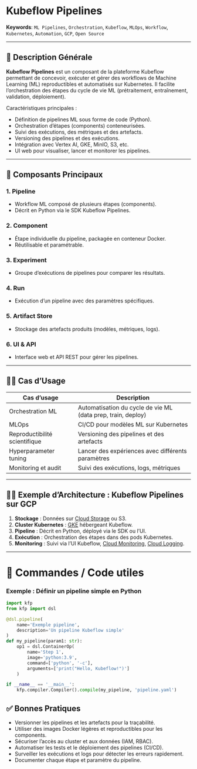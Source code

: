 # Kubeflow Pipelines

**Keywords**: `ML Pipelines`, `Orchestration`, `Kubeflow`, `MLOps`, `Workflow`, `Kubernetes`, `Automation`, `GCP`, `Open Source`

---

## 🧠 Description Générale

**Kubeflow Pipelines** est un composant de la plateforme Kubeflow permettant de concevoir, exécuter et gérer des workflows de Machine Learning (ML) reproductibles et automatisés sur Kubernetes. Il facilite l’orchestration des étapes du cycle de vie ML (prétraitement, entraînement, validation, déploiement).

Caractéristiques principales :
- Définition de pipelines ML sous forme de code (Python).
- Orchestration d’étapes (components) conteneurisées.
- Suivi des exécutions, des métriques et des artefacts.
- Versioning des pipelines et des exécutions.
- Intégration avec Vertex AI, GKE, MinIO, S3, etc.
- UI web pour visualiser, lancer et monitorer les pipelines.

---

## 🧰 Composants Principaux

### 1. **Pipeline**
- Workflow ML composé de plusieurs étapes (components).
- Décrit en Python via le SDK Kubeflow Pipelines.

### 2. **Component**
- Étape individuelle du pipeline, packagée en conteneur Docker.
- Réutilisable et paramétrable.

### 3. **Experiment**
- Groupe d’exécutions de pipelines pour comparer les résultats.

### 4. **Run**
- Exécution d’un pipeline avec des paramètres spécifiques.

### 5. **Artifact Store**
- Stockage des artefacts produits (modèles, métriques, logs).

### 6. **UI & API**
- Interface web et API REST pour gérer les pipelines.

---

## 🧑‍💼 Cas d’Usage

| Cas d’usage                         | Description |
|------------------------------------|-------------|
| Orchestration ML                    | Automatisation du cycle de vie ML (data prep, train, deploy) |
| MLOps                               | CI/CD pour modèles ML sur Kubernetes |
| Reproductibilité scientifique       | Versioning des pipelines et des artefacts |
| Hyperparameter tuning               | Lancer des expériences avec différents paramètres |
| Monitoring et audit                 | Suivi des exécutions, logs, métriques |

---

## 🧑‍🔬 Exemple d’Architecture : Kubeflow Pipelines sur GCP

1. **Stockage** : Données sur [Cloud Storage](../Storage/storage.md) ou S3.
2. **Cluster Kubernetes** : [GKE](../KubernetesEngine/kubernetesengine.md) hébergeant Kubeflow.
3. **Pipeline** : Décrit en Python, déployé via le SDK ou l’UI.
4. **Exécution** : Orchestration des étapes dans des pods Kubernetes.
5. **Monitoring** : Suivi via l’UI Kubeflow, [Cloud Monitoring](../CloudMonitoring/cloudmonitoring.md), [Cloud Logging](../CloudLogging/cloudlogging.md).

---

# 🚀 Commandes / Code utiles

### Exemple : Définir un pipeline simple en Python

```python
import kfp
from kfp import dsl

@dsl.pipeline(
    name='Exemple pipeline',
    description='Un pipeline Kubeflow simple'
)
def my_pipeline(param1: str):
    op1 = dsl.ContainerOp(
        name='Step 1',
        image='python:3.9',
        command=['python', '-c'],
        arguments=['print("Hello, Kubeflow!")']
    )

if __name__ == '__main__':
    kfp.compiler.Compiler().compile(my_pipeline, 'pipeline.yaml')
```

## ✅ Bonnes Pratiques

- Versionner les pipelines et les artefacts pour la traçabilité.
- Utiliser des images Docker légères et reproductibles pour les components.
- Sécuriser l’accès au cluster et aux données (IAM, RBAC).
- Automatiser les tests et le déploiement des pipelines (CI/CD).
- Surveiller les exécutions et logs pour détecter les erreurs rapidement.
- Documenter chaque étape et paramètre du pipeline.